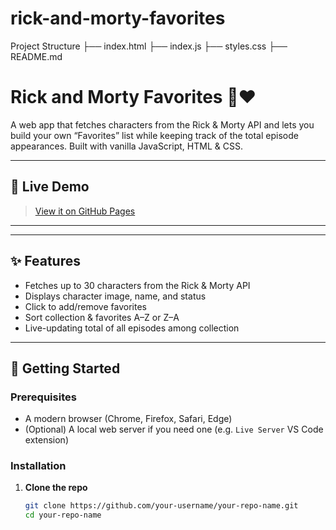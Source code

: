 # rick-and-morty-favorites
Project Structure
├── index.html
├── index.js
├── styles.css
├── README.md

# Rick and Morty Favorites 🚀❤️

A web app that fetches characters from the Rick & Morty API and lets you build your own “Favorites” list while keeping track of the total episode appearances. Built with vanilla JavaScript, HTML & CSS.

---

## 🔗 Live Demo

> [View it on GitHub Pages](https://github.com/MiladModasir)  

---



---

## ✨ Features

- Fetches up to 30 characters from the Rick & Morty API  
- Displays character image, name, and status  
- Click to add/remove favorites  
- Sort collection & favorites A–Z or Z–A  
- Live-updating total of all episodes among collection  

---

## 🚀 Getting Started

### Prerequisites

- A modern browser (Chrome, Firefox, Safari, Edge)  
- (Optional) A local web server if you need one (e.g. `Live Server` VS Code extension)

### Installation

1. **Clone the repo**  
   ```bash
   git clone https://github.com/your-username/your-repo-name.git
   cd your-repo-name



